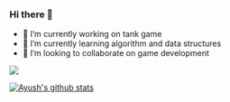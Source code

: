 ### Hi there 👋






- 🔭 I’m currently working on tank game
- 🌱 I’m currently learning algorithm and data structures
- 👯 I’m looking to collaborate on game development 


![](https://komarev.com/ghpvc/?username=your-github-username&label=PROFILE+VIEWS)



[![Ayush's github stats](https://github-readme-stats.vercel.app/api?username=AyushAryal)](https://github.com/AyushAryal/github-readme-stats)

